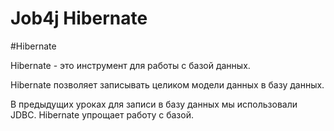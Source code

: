 # Job4j Hibernate

#Hibernate

Hibernate - это инструмент для работы с базой данных.

Hibernate позволяет записывать целиком модели данных в базу данных.

В предыдущих уроках для записи в базу данных мы использовали JDBC. Hibernate упрощает работу с базой.

